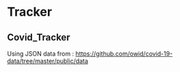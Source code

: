 # Tracker
## Covid_Tracker

Using JSON data from : https://github.com/owid/covid-19-data/tree/master/public/data
